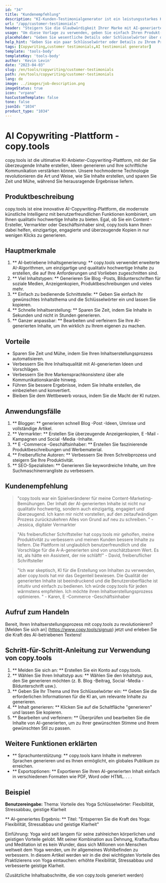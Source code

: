 ```yaml
---
id: "34"
title: "Kundenempfehlung"
description: "KI-Kunden-Testimonialgenerator ist ein leistungsstarkes KI-gesteuerter Tool, mit dem realistische und engagierte Kunden-Testimonials für Ihre Produkte oder Dienstleistungen erstellt werden.  Sparen Sie Zeit und Mühe, indem Sie authentisch klingende Testimonials generieren, die die Vorteile und den Wert Ihres Angebots hervorheben."
url: "/app/customer-testimonials"
header: "Steigern Sie die Glaubwürdigkeit Ihrer Marke mit AI-generierten Kunden-Testimonials."
usage: "Um diese Vorlage zu verwenden, geben Sie einfach Ihren Produkt- oder Servicenamen, Schlüsselwörter oder Schlüsselfunktionen zusammen mit Kundennamen oder Standorten ein, die Sie einschließen möchten.  Dieses Tool generiert dann eine überzeugende und ansprechende Kundenaussage, die auf Ihren Eingaben basiert."
placeholder: "Geben Sie wesentliche Details oder Schlüsselwörter über das Produkt oder die Dienstleistung an, z.  Produktname wie "Yoga-Matte", wichtige Funktionen wie "Nicht-Schlupf", "umweltfreundlich" oder Kundennamen und Standorte (optional)."
help_hint: "Geben Sie ein paar Schlüsselwörter oder Details zu Ihrem Produkt oder Ihrer Dienstleistung ein und wir erstellen basierend auf Ihrer Eingabe ein überzeugendes Kundendestimonial.  Optional können Sie auch Kundennamen und Standorte angeben."
tags: [Copywriting,customer testimonials,AI testimonial generator]
template: 'tools-body'
templateKey: 'tools-body'
author: 'Kevin Levin'
date: "2023-04-03"
slug: /en/tools/copywriting/customer-testimonials
path: /en/tools/copywriting/customer-testimonials
lang: de
image: ../images/job-description.png
imageStatus: true
icon: "vrpano"
hasCustomTemplate: false
tone: false
jsonId: "1034"
product_type: "1034"
---
```

# AI Copywriting -Plattform - copy.tools

copy.tools ist die ultimative KI-Anbieter-Copywriting-Plattform, mit der Sie überzeugende Inhalte erstellen, Ideen generieren und Ihre schriftliche Kommunikation verstärken können.  Unsere hochmoderne Technologie revolutionieren die Art und Weise, wie Sie Inhalte erstellen, und sparen Sie Zeit und Mühe, während Sie herausragende Ergebnisse liefern.

## Produktbeschreibung

copy.tools ist eine innovative AI-Copywriting-Plattform, die modernste künstliche Intelligenz mit benutzerfreundlichen Funktionen kombiniert, um Ihnen qualitativ hochwertige Inhalte zu bieten.  Egal, ob Sie ein Content -Ersteller, Vermarkter oder Geschäftsinhaber sind, copy.tools kann Ihnen dabei helfen, einzigartige, engagierte und überzeugende Kopien in nur wenigen Klicks zu generieren.

## Hauptmerkmale

1. ** AI-betriebene Inhaltsgenerierung: ** copy.tools verwendet erweiterte AI-Algorithmen, um einzigartige und qualitativ hochwertige Inhalte zu erstellen, die auf Ihre Anforderungen und Vorlieben zugeschnitten sind.
 2. ** Viel Inhaltstypen: ** Generieren Sie Blog -Posts, Bildunterschriften für soziale Medien, Anzeigenkopien, Produktbeschreibungen und vieles mehr.
 3. ** Einfach zu bedienende Schnittstelle: ** Geben Sie einfach Ihr gewünschtes Inhaltsthema und die Schlüsselwörter ein und lassen Sie kopieren.
 4. ** Schnelle Inhaltserstellung: ** Sparen Sie Zeit, indem Sie Inhalte in Sekunden und nicht in Stunden generieren.
 5. ** Ganzer anpassbar: ** Bearbeiten und verfeinern Sie Ihre AI-generierten Inhalte, um ihn wirklich zu Ihrem eigenen zu machen.

## Vorteile

- Sparen Sie Zeit und Mühe, indem Sie Ihren Inhaltserstellungsprozess automatisieren.
 - Verbessern Sie Ihre Inhaltsqualität mit AI-generierten Ideen und Vorschlägen.
 - Verbessern Sie Ihre Markensprachkonsistenz über alle Kommunikationskanäle hinweg.
 - Führen Sie bessere Ergebnisse, indem Sie Inhalte erstellen, die einbeziehen und konvertiert.
 - Bleiben Sie dem Wettbewerb voraus, indem Sie die Macht der KI nutzen.

## Anwendungsfälle

1. ** Blogger: ** generieren schnell Blog -Post -Ideen, Umrisse und vollständige Artikel.
 2. ** Vermarkter: ** Erstellen Sie überzeugende Anzeigenkopien, E -Mail -Kampagnen und Social -Media -Inhalte.
 3. ** E -Commerce -Geschäftsinhaber: ** Erstellen Sie faszinierende Produktbeschreibungen und Werbematerial.
 4. ** Freiberufliche Autoren: ** Verbessern Sie Ihren Schreibprozess und steigern Sie Ihre Produktivität.
 5. ** SEO-Spezialisten: ** Generieren Sie keywordreiche Inhalte, um Ihre Suchmaschinenrangliste zu verbessern.

## Kundenempfehlung

> "copy.tools war ein Spielveränderer für meine Content-Marketing-Bemühungen. Der Inhalt der AI-generierten Inhalte ist nicht nur qualitativ hochwertig, sondern auch einzigartig, engagiert und überzeugend. Ich kann mir nicht vorstellen, auf den zeitaufwändigen Prozess zurückzukehren  Alles von Grund auf neu zu schreiben. "  - Jessica, digitaler Vermarkter

> "Als freiberuflicher Schriftsteller hat copy.tools mir geholfen, meine Produktivität zu verbessern und meinen Kunden bessere Inhalte zu liefern. Die Plattform ist unglaublich benutzerfreundlich und die Vorschläge für die A-A-generierten sind von unschätzbarem Wert. Es ist, als hätte ein Assistent, der nie schläft!"  - David, freiberuflicher Schriftsteller

> "Ich war skeptisch, KI für die Erstellung von Inhalten zu verwenden, aber copy.tools hat mir das Gegenteil bewiesen. Die Qualität der generierten Inhalte ist beeindruckend und die Benutzeroberfläche ist intuitiv und einfach zu bedienen. Ich würde copy.tools für jeden wärmstens empfehlen.  Ich möchte ihren Inhaltserstellungsprozess optimieren. "  - Karen, E -Commerce -Geschäftsinhaber

## Aufruf zum Handeln

Bereit, Ihren Inhaltserstellungsprozess mit copy.tools zu revolutionieren?  [Melden Sie sich an] (https://www.copy.tools/signup) jetzt und erleben Sie die Kraft des AI-betriebenen Textens!

## Schritt-für-Schritt-Anleitung zur Verwendung von copy.tools

1. ** Melden Sie sich an: ** Erstellen Sie ein Konto auf copy.tools.
 2. ** Wählen Sie Ihren Inhaltstyp aus: ** Wählen Sie den Inhaltstyp aus, den Sie generieren möchten (z. B. Blog -Beitrag, Social -Media -Bildunterschrift usw.).
 3. ** Geben Sie Ihr Thema und Ihre Schlüsselwörter ein: ** Geben Sie die erforderlichen Informationen für die KI an, um relevante Inhalte zu generieren.
 4. ** Inhalt generieren: ** Klicken Sie auf die Schaltfläche "generieren" und lassen Sie kopieren.
 5. ** Bearbeiten und verfeinern: ** Überprüfen und bearbeiten Sie die Inhalte von AI-generierten, um zu Ihrer gewünschten Stimme und Ihrem gewünschten Stil zu passen.

## Weitere Funktionen erklärten

- ** Sprachunterstützung: ** copy.tools kann Inhalte in mehreren Sprachen generieren und es Ihnen ermöglicht, ein globales Publikum zu erreichen.
 - ** Exportoptionen: ** Exportieren Sie Ihren AI-generierten Inhalt einfach in verschiedenen Formaten wie PDF, Word oder HTML.
 .
 .
 .

## Beispiel

**Benutzereingabe:**
 Thema: Vorteile des Yoga
 Schlüsselwörter: Flexibilität, Stressabbau, geistige Klarheit

** AI-generiertes Ergebnis: **
 Titel: "Entsperren Sie die Kraft des Yoga: Flexibilität, Stressabbau und geistige Klarheit"

Einführung: Yoga wird seit langem für seine zahlreichen körperlichen und geistigen Vorteile gelobt.  Mit seiner Kombination aus Dehnung, Kraftaufbau und Meditation ist es kein Wunder, dass sich Millionen von Menschen weltweit dem Yoga wenden, um ihr allgemeines Wohlbefinden zu verbessern.  In diesem Artikel werden wir in die drei wichtigsten Vorteile des Praktizierens von Yoga eintauchen: erhöhte Flexibilität, Stressabbau und verbesserte geistige Klarheit.

(Zusätzliche Inhaltsabschnitte, die von copy.tools generiert werden)
